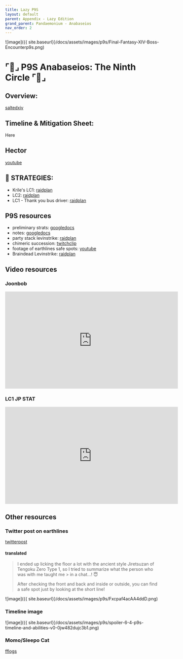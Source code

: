 ```yaml
---
title: Lazy P9S
layout: default
parent: Appendix - Lazy Edition
grand_parent: Pandaemonium - Anabaseios
nav_order: 2
---
```


![image]({{ site.baseurl}}/docs/assets/images/p9s/Final-Fantasy-XIV-Boss-Encounterp9s.png)

# ⌜💎⌟ P9S Anabaseios: The Ninth Circle ⌜💎⌟

## Overview:

[saltedxiv](https://saltedxiv.com/encounters/p9s)

## Timeline & Mitigation Sheet:

Here

## Hector

[youtube](https://www.youtube.com/watch?v=rnKHQtYCuAk)

## 📌 STRATEGIES:

- Krile's LC1: [raidplan](https://raidplan.io/plan/iJ0Y9Jb_4IvTqdFj)
- LC2: [raidplan](https://raidplan.io/plan/CdS50mar0dMI75O8)
- LC1 - Thank you bus driver: [raidplan](https://raidplan.io/plan/grVthwjR53k_o_lj)

## P9S resources

- preliminary strats: [googledocs](https://docs.google.com/document/d/1b2cYBFKXtZswFRetFRstpd4sck0gVyFwCjQwusF4HzM/preview)
- notes: [googledocs](https://docs.google.com/document/d/1lEqhsajJHZ7Vp_khgRMUBzXNkelAjaWIFyiSdzk6sU4/edit?usp=sharing)
- party stack levinstrike: [raidplan](https://raidplan.io/plan/307O-hd3mb0fBlhl)
- chimeric succession: [twitchclip](https://clips.twitch.tv/FlirtySweetFiddleheadsTheTarFu-o_LJgzSn0RMmQhQu)
- footage of earthlines safe spots: [youtube](https://www.youtube.com/watch?v=_0J9KmofC-U)
- Braindead Levinstrike: [raidplan](https://raidplan.io/plan/Y20_TqWLY9kGTmFa)

## Video resources

### Joonbob

<iframe width="560" height="315" src="https://www.youtube.com/embed/2yV2oTFwmrc?si=ejsABE5BQu9pGOah" title="YouTube video player" frameborder="0" allow="accelerometer; autoplay; clipboard-write; encrypted-media; gyroscope; picture-in-picture; web-share" allowfullscreen></iframe>

### LC1 JP STAT

<iframe width="560" height="315" src="https://www.youtube.com/embed/M2fzJyEZ3p8?si=wNCLqBTZLrY5hiRt" title="YouTube video player" frameborder="0" allow="accelerometer; autoplay; clipboard-write; encrypted-media; gyroscope; picture-in-picture; web-share" allowfullscreen></iframe>

## Other resources

### Twitter post on earthlines

[twitterpost](https://twitter.com/ff14_mirapri/status/1663844634135769089?s=21&t=ueDgg3cUiw8z9bLfindBzw)

#### translated

> I ended up licking the floor a lot with the ancient style Jiretsuzan of Tengoku Zero Type 1, so I tried to summarize what the person who was with me taught me > in a chat...! 😇
>
> After checking the front and back and inside or outside, you can find a safe spot just by looking at the short line!

![image]({{ site.baseurl}}/docs/assets/images/p9s/Fxcpaf4acAA4ddD.png)

### Timeline image

![image]({{ site.baseurl}}/docs/assets/images/p9s/spoiler-6-4-p9s-timeline-and-abilities-v0-0jw482dujc3b1.png)

### Momo/Sleepo Cat

[fflogs](https://www.fflogs.com/reports/hck14AbRCz7QBtNm#fight=18&type=damage-done)
